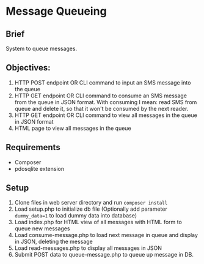 # Message Queueing

## Brief
System to queue messages.

## Objectives:
1. HTTP POST endpoint OR CLI command to input an SMS message into the queue
2. HTTP GET endpoint OR CLI command to consume an SMS message from the queue in JSON format. With consuming I mean: read SMS from queue and delete it, so that it won't be consumed by the next reader.
3. HTTP GET endpoint OR CLI command to view all messages in the queue in JSON format
4. HTML page to view all messages in the queue

## Requirements
- Composer
- pdosqlite extension

## Setup
1. Clone files in web server directory and run `composer install`
2. Load setup.php to initialize db file (Optionally add parameter `dummy_data=1` to load dummy data into database)
3. Load index.php for HTML view of all messages with HTML form to queue new messages
4. Load consume-message.php to load next message in queue and display in JSON, deleting the message
5. Load read-messages.php to display all messages in JSON
6. Submit POST data to queue-message.php to queue up message in DB.

